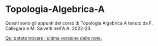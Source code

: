 # Topologia-Algebrica-A

Questi sono gli appunti del corso di Topologia Algebrica A tenuto da F. Callegaro e M. Salvetti nell'A.A. 2022-23.

[Qui potete trovare l'ultima versione delle note.](https://github.com/le-pap/Topologia-Algebrica-A/raw/build/main.pdf)
